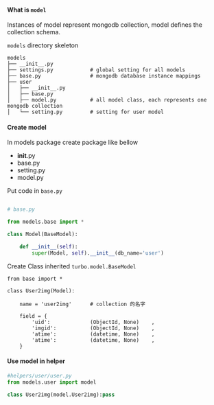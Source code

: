 #### What is `model`

Instances of model represent mongodb collection, model defines the collection schema.


`models` directory skeleton

```
models
├── __init__.py         
├── settings.py            # global setting for all models
├── base.py                # mongodb database instance mappings
├── user                   
│   ├── __init__.py
│   ├── base.py            
│   ├── model.py           # all model class, each represents one mongodb collection
│   └── setting.py         # setting for user model

```


#### Create model

In models package create package like bellow


* __init__.py
* base.py
* setting.py
* model.py


Put code in `base.py`

```python

# base.py 

from models.base import * 

class Model(BaseModel):

    def __init__(self):
        super(Model, self).__init__(db_name='user')

```


Create Class inherited `turbo.model.BaseModel`

```
from base import *

class User2img(Model): 

    name = 'user2img'      # collection 的名字

    field = {
        'uid':             (ObjectId, None)    ,
        'imgid':           (ObjectId, None)    ,
        'atime':           (datetime, None)    ,
        'atime':           (datetime, None)    ,
    }

```

#### Use model in helper

```python
#helpers/user/user.py
from models.user import model

class User2img(model.User2img):pass

```
